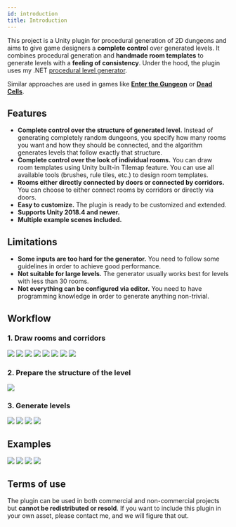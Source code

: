 ```yaml
---
id: introduction
title: Introduction
---
```


This project is a Unity plugin for procedural generation of 2D dungeons and aims to give game designers a **complete control** over generated levels. It combines procedural generation and **handmade room templates** to generate levels with a **feeling of consistency**. Under the hood, the plugin uses my .NET [procedural level generator](https://github.com/OndrejNepozitek/ProceduralLevelGenerator).

Similar approaches are used in games like [**Enter the Gungeon**](https://www.boristhebrave.com/2019/07/28/dungeon-generation-in-enter-the-gungeon/) or [**Dead Cells**](https://www.indiedb.com/games/dead-cells/news/the-level-design-of-a-procedurally-generated-metroidvania).

## Features

- **Complete control over the structure of generated level.** Instead of generating completely random dungeons, you specify how many rooms you want and how they should be connected, and the algorithm generates levels that follow exactly that structure.
- **Complete control over the look of individual rooms.** You can draw room templates using Unity built-in Tilemap feature. You can use all available tools (brushes, rule tiles, etc.) to design room templates.
- **Rooms either directly connected by doors or connected by corridors.** You can choose to either connect rooms by corridors or directly via doors.
- **Easy to customize.** The plugin is ready to be customized and extended.
- **Supports Unity 2018.4 and newer.**
- **Multiple example scenes included.**

## Limitations
- **Some inputs are too hard for the generator.** You need to follow some guidelines in order to achieve good performance.
- **Not suitable for large levels.** The generator usually works best for levels with less than 30 rooms.
- **Not everything can be configured via editor.** You need to have programming knowledge in order to generate anything non-trivial.

## Workflow 

### 1. Draw rooms and corridors

<Gallery cols={4}>
    <Image src="2d/examples/example1/room1.png" />
    <Image src="2d/examples/example1/room2.png" />
    <Image src="2d/examples/example1/intro_spawn.png" />
    <Image src="2d/examples/example1/intro_boss.png" />
    <Image src="2d/examples/example1/intro_corridor_horizontal.png" />
    <Image src="2d/examples/example1/intro_corridor_vertical.png" />
    <Image src="2d/examples/example1/corridor_horizontal2.png" />
    <Image src="2d/examples/example1/corridor_vertical2.png" />
</Gallery>

### 2. Prepare the structure of the level

<Image src="2d/examples/example1/level_graph2.png" height={500} />

### 3. Generate levels

<Gallery cols={4}>
    <Image src="2d/examples/example1/result_reallife2.png" />
    <Image src="2d/examples/example1/result_reallife3.png" />
    <Image src="2d/examples/example1/result_reallife4.png" />
    <Image src="2d/examples/example1/result_reallife5.png" />
</Gallery>

## Examples

<Gallery>
    <Image src="2d/examples/example1/result_reallife2.png" caption="Example 1" />
    <Image src="2d/examples/example1/result_reallife1.png" caption="Example 1" />
    <Image src="2d/examples/example2/result1.png" caption="Example 2" />
    <Image src="2d/examples/example2/result_reallife1.png" caption="Example 2" />
</Gallery>

## Terms of use

The plugin can be used in both commercial and non-commercial projects but **cannot be redistributed or resold**. If you want to include this plugin in your own asset, please contact me, and we will figure that out.